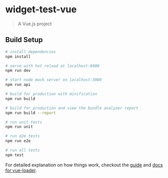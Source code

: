 # widget-test-vue

> A Vue.js project

## Build Setup

``` bash
# install dependencies
npm install

# serve with hot reload at localhost:8080
npm run dev

# start node mock server on localhost:3000
npm run api

# build for production with minification
npm run build

# build for production and view the bundle analyzer report
npm run build --report

# run unit tests
npm run unit

# run e2e tests
npm run e2e

# run all tests
npm test
```

For detailed explanation on how things work, checkout the [guide](http://vuejs-templates.github.io/webpack/) and [docs for vue-loader](http://vuejs.github.io/vue-loader).

